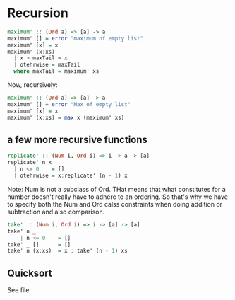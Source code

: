 # Recursion


```Haskell
maximum' :: (Ord a) => [a] -> a
maximum' [] = error "maximum of empty list"
maximum' [x] = x
maximum' (x:xs)
  | x > maxTail = x
  | otehrwise = maxTail
  where maxTail = maximum' xs
```

Now, recursively:
```Haskell
maximum' :: (Ord a) => [a] -> a
maximum' [] = error "Max of empty list"
maximum' [x] = x
maximum' (x:xs) = max x (maximum' xs)
```

## a few more recursive functions
```Haskell
replicate' :: (Num i, Ord i) => i -> a -> [a]
replicate' n x
  | n <= 0    = []
  | otehrwise = x:replicate' (n - 1) x
```

Note: Num is not a subclass of Ord. THat means that what constitutes for a number doesn't really have to adhere to an ordering. So that's why we have to specify both the Num and Ord calss constraints when doing addition or subtraction and also comparison.

```Haskell
take' :: (Num i, Ord i) => i -> [a] -> [a]
take' n _
    | n <= 0    = []
take' _ []      = []
take' n (x:xs)  = x : take' (n - 1) xs
```

## Quicksort
See file.
